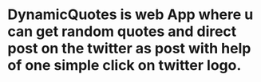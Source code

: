 # DynamicQuotes is web App where u can get random quotes and direct post on the twitter as post with help of one simple click on twitter logo.
